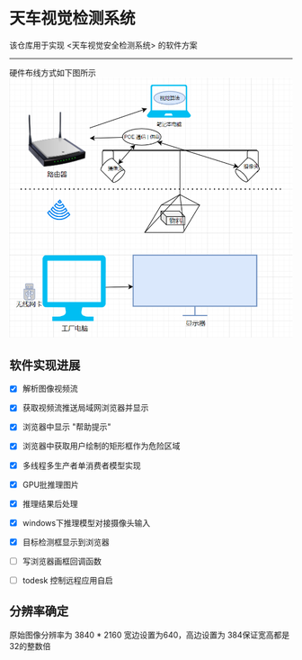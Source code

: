 # 天车视觉检测系统
该仓库用于实现 <天车视觉安全检测系统> 的软件方案

-------
硬件布线方式如下图所示
![天车系统硬件结构](doc/hard_wire_framework.png)

## 软件实现进展
- [x] 解析图像视频流
- [x] 获取视频流推送局域网浏览器并显示
- [x] 浏览器中显示 "帮助提示"
- [x] 浏览器中获取用户绘制的矩形框作为危险区域
- [x] 多线程多生产者单消费者模型实现
- [x] GPU批推理图片
- [x] 推理结果后处理
- [x] windows下推理模型对接摄像头输入
- [x] 目标检测框显示到浏览器
- [ ] 写浏览器画框回调函数
- [ ] todesk 控制远程应用自启


## 分辨率确定
原始图像分辨率为 3840 * 2160
宽边设置为640，高边设置为 384保证宽高都是32的整数倍